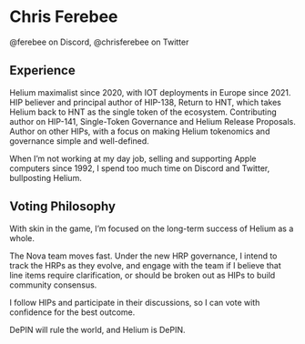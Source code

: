 # Chris Ferebee

@ferebee on Discord, @chrisferebee on Twitter

## Experience

Helium maximalist since 2020, with IOT deployments in Europe since 2021. HIP believer and principal author of HIP-138, Return to HNT, which takes Helium back to HNT as the single token of the ecosystem. Contributing author on HIP-141, Single-Token Governance and Helium Release Proposals. Author on other HIPs, with a focus on making Helium tokenomics and governance simple and well-defined.

When I’m not working at my day job, selling and supporting Apple computers since 1992, I spend too much time on Discord and Twitter, bullposting Helium.

## Voting Philosophy

With skin in the game, I’m focused on the long-term success of Helium as a whole. 

The Nova team moves fast. Under the new HRP governance, I intend to track the HRPs as they evolve, and engage with the team if I believe that line items require clarification, or should be broken out as HIPs to build community consensus.

I follow HIPs and participate in their discussions, so I can vote with confidence for the best outcome.

DePIN will rule the world, and Helium is DePIN.
